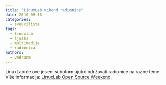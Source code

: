 ```yaml
---
title: "LinuxLab vikend radionice"
date: 2010-09-16
categories: 
  - sveuciliste
tags: 
  - linuxlab
  - ljuska
  - multimedija
  - radionica
authors: 
  - vedranm
---
```


LinuxLab će ove jeseni subotom ujutro održavati radionice na razne teme. Više informacija: [LinuxLab Open Source Weekend](http://linuxlab.riteh.hr/?p=261).
